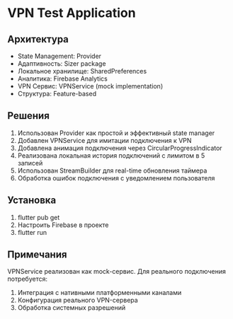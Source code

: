 # VPN Test Application

## Архитектура
- State Management: Provider
- Адаптивность: Sizer package
- Локальное хранилище: SharedPreferences
- Аналитика: Firebase Analytics
- VPN Сервис: VPNService (mock implementation)
- Структура: Feature-based

## Решения
1. Использован Provider как простой и эффективный state manager
2. Добавлен VPNService для имитации подключения к VPN
3. Добавлена анимация подключения через CircularProgressIndicator
4. Реализована локальная история подключений с лимитом в 5 записей
5. Использован StreamBuilder для real-time обновления таймера
6. Обработка ошибок подключения с уведомлением пользователя

## Установка
1. flutter pub get
2. Настроить Firebase в проекте
3. flutter run

## Примечания
VPNService реализован как mock-сервис. Для реального подключения потребуется:
1. Интеграция с нативными платформенными каналами
2. Конфигурация реального VPN-сервера
3. Обработка системных разрешений

